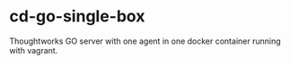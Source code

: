 cd-go-single-box
================

Thoughtworks GO server with one agent in one docker container running with vagrant.
